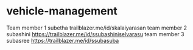 # vehicle-management
Team member 1 subetha trailblazer.me/id/skalaiyarasan
team member 2 subashini https://trailblazer.me/id/ssubashiniselvarasu
team member 3 subasree https://trailblazer.me/id/ssubasuba
